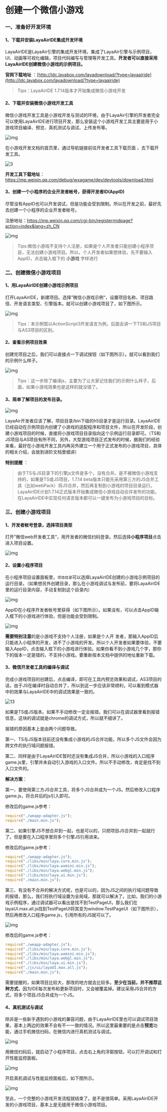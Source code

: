 # 创建一个微信小游戏

### 一、准备好开发环境

#### 1、下载并安装LayaAirIDE集成开发环境

LayaAirIDE是LayaAir引擎的集成开发环境，集成了LayaAir引擎与示例项目，UI、动画等可视化编辑，项目代码编写与管理等开发工具。**开发者可以直接采用LayaAirIDE创建微信小游戏的示例项目。**

**官网下载地址** ：[http://ldc.layabox.com/layadownload/?type=layaairide](http://ldc.layabox.com/layadownload/?type=layaairide)

> Tips：LayaAirIDE 1.7.14版本才开始集成微信小游戏开发

#### 2、下载并安装微信小游戏开发工具

微信小游戏开发工具是小游戏开发与测试的环境，由于LayaAir引擎的开发者完全可以使用LayaAirIDE进行项目开发，那么安装这个小游戏开发工具主要是用于小游戏项目编译、预览、真机测试与调试、上传发布等。

![img](img/1.png)

在小游戏开发文档的首页里，通过导航链接前往开发者工具下载页面 ，去下载开发工具。

![3](img/3.jpg) 

**开发工具下载地址**：
https://mp.weixin.qq.com/debug/wxagame/dev/devtools/download.html

#### 3、创建一个小程序的企业开发者帐号，获得开发者ID(AppID)

尽管没有AppID也可以开发调试，但是功能会受到限制。所以在开发之前，最好先去创建一个小程序的企业开发者帐号。

注册地址：https://mp.weixin.qq.com/cgi-bin/registermidpage?action=index&lang=zh_CN

![img](img/2.png) 

> Tips:微信小游戏不支持个人注册，如果是个人开发者只能创建小程序项目，无法创建小游戏项目。所以，个人开发者如果想体验，先不要输入AppID，点击输入框下的 **小游戏** 字样进行

### 

### 二、创建微信小游戏项目

#### 1、用LayaAirIDE创建小游戏示例项目

打开LayaAirIDE，新建项目。选择”微信小游戏示例“，设置项目名称、项目路径、开发语言类型、引擎版本。就可以创建小游戏项目了，如下图所示。

![img](img/4.jpg)

> Tips：本示例暂以ActionScript3开发语言为例，后面会讲一下TS和JS项目与AS3项目的区别。

#### 2、查看示例项目效果

创建完项目之后，我们可以直接点一下调试按钮（如下图所示）。就可以看到我们的示例什么样子。

![img](img/5.jpg)

> Tips：这一步除了编译js，主要为了让大家记住我们的示例什么样子，后面，如果小游戏效果也是这样的就没错了。

#### 3、简单了解项目的发布目录。

![img](img/6.png)

LayaAir开发者应该了解，项目目录/bin下级的h5目录才是运行目录。LayaAirIDE已经自动在示例项目内创建了小游戏的适配程序和项目文件，所以在开发阶段，创建小游戏项目的时候，直接将小游戏项目目录指向这个示例运行目录即可。（TS和JS项目与AS项目有所不同，另外，大型游戏项目正式发布的时候，据我们的经验来看，最好在小游戏开发工具内再另外建立一个用于正式发布的小游戏项目，具体的相关介绍，会放到进阶文档里细讲）

**特别提醒** ：

> 由于TS与JS目录下的引擎js文件是多个，没有合并。是不被微信小游戏支持的，如果是TS或JS项目，1.7.14 beta版本只能先采用第三方的JS合并工具（比如webPack）将JS合并，然后再复制到小游戏的项目目录运行。LayaAirIDE计划1.7.14正式版本开始集成微信小游戏自动合并发布的功能。在LayaAirIDE中实现任何语言版本都可以一键发布为小游戏项目的目标。

### 三、创建小游戏项目

#### 1、开发者帐号登录，选择项目类型

打开”微信web开发者工具“，用开发者的微信扫码登录。然后选择**小程序项目**点击进入项目设置。

![img](img/7.jpg)

#### 2、设置小程序项目

在小程序项目设置面板里，`项目目录`可以选择LayaAirIDE创建的小游戏示例项目的运行目录。（如果想另外创建目录，那么在小游戏调试与发布前，要将LayaAirIDE里的运行目录内容，手动复制到这个目录内）

![img](img/8.jpg)

AppID在小程序开发者帐号里获得（如下图所示）。如果没有，可以点击AppID输入框下的小游戏进行体验，但是功能会受到限制。

![img](img/9.jpg) 



**需要特别注意**的是小游戏不支持个人注册，如果是个人开 发者，那输入AppID后只能进入小程序的开发，进不了小游戏的开发。所以个人开发者如果要体验，不要输入AppID，点击输入框下的小游戏进行体验。如果你看不到小游戏几个字，那你下的版本一定是错的，不支持小游戏。要重新按本文档中提供的地址重新下载。



#### 3、微信开发者工具的编译与调试

完成小游戏项目的创建后，点击编译，即可在工具内预览效果和调试，AS3项目的话，由于JS在编译时自动合并了，所以到这一步应该非常顺利，可以看到模式器中的效果与LayaAirIDE中的调试效果是一致的。

![13](img/13.png) 

如果是TS或JS版本。如果不手动修改一定会报错。我们可以在调试器里看到报错信息，这块的调试就是chrome的调试方式，所以就不细讲了。

报错的原因基本上是由两个问题导致。

第一、TS与JS版本目前还没有集成小游戏的JS合并功能，所以多个JS文件会因为跨文件的执行域问题报错。

第二、同样是由于LayaAirIDE暂时还没有集成JS合并，所以小游戏的入口程序game.js里，引擎并未自动引入游戏的入口文件。所以不手动修改，肯定是找不到入口文件的。

**解决方案**：

第一、要使用第三方JS合并工具，将多个JS合并成为一个JS。然后修改入口程序game.js，将合并后的js引入即可。

修改后的game.js参考：

```javascript
require("./weapp-adapter.js");
require("./main.min.js");
```

第二、如果引擎JS不想合并到一起，也是可以的，只把项目JS合并到一起就行了。但是要在入口程序里将多个引擎JS引用进来。

修改后的game.js参考：

```javascript
require("./weapp-adapter.js");
require("./libs/min/laya.core.min.js");
require("./libs/min/laya.wxmini.min.js");
require("./libs/min/laya.webgl.min.js");
require("./libs/min/laya.ui.min.js");
require("./main.min.js");
```

第三、有没有不合并的解决方式呢，也是可以的，因为JS之间的执行域问题导致的报错，那么，我们将执行域设置为全局域，那就可以解决了。比如，我们的小游戏示例程序，通过调试器可以看出是找不到TestPageUI，那么我们在layaUI.max.all.js找到TestPageUI将其变为window.TestPageUI（如下图所示），然后再修改入口程序game.js，引用所有的JS就可以了。

![img](img/12.png) 

修改后的game.js参考：

```javascript
require("./weapp-adapter.js");
require("./libs/min/laya.core.min.js");
require("./libs/min/laya.wxmini.min.js");
require("./libs/min/laya.webgl.min.js");
require("./libs/min/laya.ui.min.js");
require("./js/ui/layaUI.max.all.js");
require("./main.min.js");
```

需要提醒的，如果项目比较大，那改的地方就会比较多。**至少在当前，并不推荐这种方式**，因为IDE每次发布和更新项目时，又会被覆盖掉。建议采用JS合并的方式，将多个项目JS合并成为一个JS。

#### 4、真机测试与调试

除非是一些新手遇到的小游戏的兼容问题，由于LayaAirIDE里也可以调试项目效果，基本上两边的效果不会有不一一致的情况。所以这里最重要的是点击**预览**功能，通过手机微信扫码，在微信内进行真机测试与调试。

![img](img/14.png) 

用微信扫码后，就启动了小程序项目，点击右上角的浮窗按钮，可以打开调试和打开性能监控面板。

![img](img/10.png)

开启真机调试与性能监控面板后，如下图所示。

![img](img/11.png) 



至此，一个完整的小游戏开发流程就结束了。是不是很简单。采用LayaAirIDE开发的小游戏项目，基本上是无缝用于微信小游戏项目。